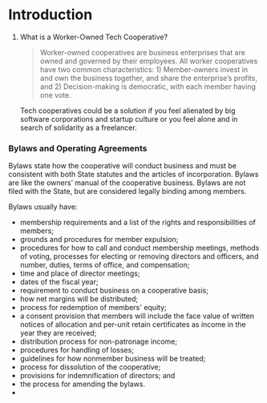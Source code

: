 # Introduction

1. What is a Worker-Owned Tech Cooperative?

   > Worker-owned cooperatives are business enterprises that are owned and governed by their employees. All worker cooperatives have two common characteristics: 1) Member-owners invest in and own the business together, and share the enterprise’s profits, and 2) Decision-making is democratic, with each member having one vote.

   Tech cooperatives could be a solution if you feel alienated by big software corporations and startup culture or you feel alone and in search of solidarity as a freelancer.

### Bylaws and Operating Agreements

Bylaws state how the cooperative will conduct business and must be consistent with both
State statutes and the articles of incorporation. Bylaws are like the owners’ manual of the
cooperative business. Bylaws are not filed with the State, but are considered legally binding
among members.

Bylaws usually have:

- membership requirements and a list of the rights and responsibilities of members;
- grounds and procedures for member expulsion;
- procedures for how to call and conduct membership meetings, methods of voting,
  processes for electing or removing directors and officers, and number, duties, terms
  of office, and compensation;
- time and place of director meetings;
- dates of the fiscal year;
- requirement to conduct business on a cooperative basis;
- how net margins will be distributed;
- process for redemption of members' equity;
- a consent provision that members will include the face value of written notices of
  allocation and per-unit retain certificates as income in the year they are received;
- distribution process for non-patronage income;
- procedures for handling of losses;
- guidelines for how nonmember business will be treated;
- process for dissolution of the cooperative;
- provisions for indemnification of directors; and
- the process for amending the bylaws.
-
